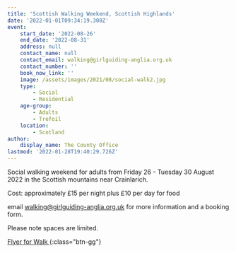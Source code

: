 ```yaml
---
title: 'Scottish Walking Weekend, Scottish Highlands'
date: '2022-01-01T09:34:19.300Z'
event:
    start_date: '2022-08-26'
    end_date: '2022-08-31'
    address: null
    contact_name: null
    contact_email: walking@girlguiding-anglia.org.uk
    contact_number: ''
    book_now_link: ''
    image: /assets/images/2021/08/social-walk2.jpg
    type:
        - Social
        - Residential
    age-group:
        - Adults
        - Trefoil
    location:
        - Scotland
author:
    display_name: The County Office
lastmod: '2022-01-28T19:40:29.726Z'
---
```


Social walking weekend for adults from Friday 26 - Tuesday 30 August 2022 in the Scottish mountains near Crainlarich.

Cost: approximately £15 per night plus £10 per day for food

email <walking@girlguiding-anglia.org.uk> for more information and a booking form.

Please note spaces are limited.

[Flyer for Walk <i class="fa fa-download"></i>](/assets/docs/2022/social-walking-scotland-august-2022v2.docx){:class="btn-gg"}
